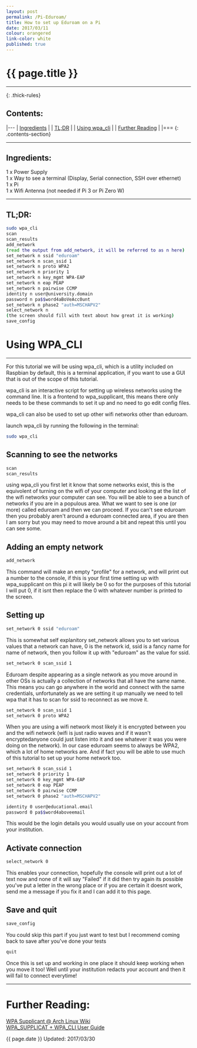 ```yaml
---
layout: post
permalink: /Pi-Eduroam/
title: How to set up Eduroam on a Pi 
date: 2017/03/11
colour: orangered
link-color: white
published: true
---
```


# {{ page.title }} 

---
{: .thick-rules}


## Contents:

|---
| [Ingredients](#ingredients)			|
| [TL;DR](#tldr)				|
| [Using wpa_cli](#using-wpa_cli)		|
| [Further Reading](#further-reading)		|
|===
{: .contents-section}

---

## Ingredients:

1 x Power Supply  
1 x Way to see a terminal (Display, Serial connection, SSH over ethernet)  
1 x Pi  
1 x Wifi Antenna (not needed if Pi 3 or Pi Zero W)  

---

## TL;DR:

~~~ bash
sudo wpa_cli   
scan  
scan_results  
add_network   
(read the output from add_network, it will be referred to as n here)  
set_network n ssid "eduroam"  
set_network n scan_ssid 1  
set_network n proto WPA2  
set_network n priority 1   
set_network n key_mgmt WPA-EAP   
set_network n eap PEAP  
set_network n pairwise CCMP  
identity n user@university.domain  
password n pa$$word4aBoVeAcc0unt  
set_network n phase2 "auth=MSCHAPV2"  
select_network n  
(the screen should fill with text about how great it is working)  
save_config  
~~~
 
# Using WPA_CLI

---

For this tutorial we will be using wpa_cli, which is a utility included on Raspbian by default, this is a terminal application, if you want to use a GUI that is out of the scope of this tutorial. 

wpa_cli is an interactive script for setting up wireless networks using the command line. It is a frontend to wpa_supplicant, this means there only needs to be these commands to set it up and no need to go edit config files. 

wpa_cli can also be used to set up other wifi networks other than eduroam.

launch wpa_cli by running the following in the terminal:

~~~ bash
sudo wpa_cli
~~~

## Scanning to see the networks

~~~ bash
scan
scan_results
~~~

using wpa_cli you first let it know that some networks exist, this is the equivolent of turning on the wifi of your computer and looking at the list of the wifi networks your computer can see. You will be able to see a bunch of networks if you are in a populous area. What we want to see is one (or more) called eduroam and then we can proceed. If you can't see eduroam then you probably aren't around a eduroam connected area, if you are then I am sorry but you may need to move around a bit and repeat this until you can see some.

## Adding an empty network

~~~ bash
add_network
~~~

This command will make an empty "profile" for a network, and will print out a number to the console, if this is your first time setting up with wpa_supplicant on this pi it will likely be 0 so for the purposes of this tutorial I will put 0, if it isnt then replace the 0 with whatever number is printed to the screen. 

## Setting up

~~~ bash
set_network 0 ssid "eduroam"
~~~ 

This is somewhat self explanitory set_network allows you to set various values that a network can have, 0 is the network id, ssid is a fancy name for name of network, then you follow it up with "eduroam" as the value for ssid.

~~~ bash
set_network 0 scan_ssid 1 
~~~

Eduroam despite appearing as a single network as you move around in other OSs is actually a collection of networks that all have the same name. This means you can go anywhere in the world and connect with the same credentials, unfortunately as we are setting it up manually we need to tell wpa that it has to scan for ssid to reconnect as we move it. 
 
~~~ bash
set_network 0 scan_ssid 1 
set_network 0 proto WPA2
~~~

When you are using a wifi network most likely it is encrypted between you and the wifi network (wifi is just radio waves and if it wasn't encryptedanyone could just listen into it and see whatever it was you were doing on the network). 
In our case eduroam seems to always be WPA2, which a lot of home networks are. And if fact you will be able to use much of this tutorial to set up your home network too. 

~~~ bash
set_network 0 scan_ssid 1 
set_network 0 priority 1  
set_network 0 key_mgmt WPA-EAP  
set_network 0 eap PEAP  
set_network 0 pairwise CCMP  
set_network 0 phase2 "auth=MSCHAPV2"  
~~~
~~~ bash
identity 0 user@educational.email  
password 0 pa$$word4aboveemail  
~~~

This would be the login details you would usually use on your account from your institution.

## Activate connection

~~~ bash
select_network 0
~~~

This enables your connection, hopefully the console will print out a lot of text now and none of it will say "Failed" if it did then try again its possible you've put a letter in the wrong place or if you are certain it doesnt work, send me a message if you fix it and I can add it to this page.

## Save and quit

~~~ bash
save_config
~~~

You could skip this part if you just want to test but I recommend coming back to save after you've done your tests

~~~ bash
quit
~~~

Once this is set up and working in one place it should keep working when you move it too! Well until your institution redacts your account and then it will fail to connect everytime! 

---

# Further Reading:

[WPA Supplicant @ Arch Linux Wiki](https://wiki.archlinux.org/index.php/Wpa_supplicant)  
[WPA_SUPPLICAT + WPA_CLI User Guide](http://www.programgo.com/article/9886626445/)


{{ page.date }} Updated: 2017/03/30 
